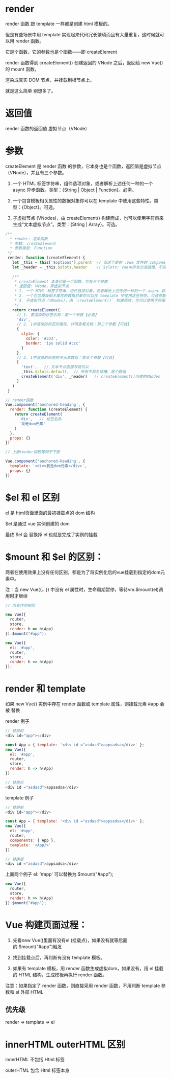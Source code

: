 # render

render 函数 跟 template 一样都是创建 html 模板的。

但是有些场景中用 template 实现起来代码冗长繁琐而且有大量重复，这时候就可以用 render 函数。

它是个函数，它的参数也是个函数——即 createElement

render 函数得到 createElement() 创建返回的 VNode 之后，返回给 new Vue() 的 mount 函数，

渲染成真实 DOM 节点，并挂载到根节点上。

就是这么简单 别想多了。


# 返回值

render 函数的返回值 虚拟节点（VNode）


# 参数

createElement 是 render 函数 的参数，它本身也是个函数，返回值是虚拟节点（VNode），并且有三个参数。

1. 一个 HTML 标签字符串，组件选项对象，或者解析上述任何一种的一个 async 异步函数。类型：{String | Object | Function}。必需。

2. 一个包含模板相关属性的数据对象你可以在 template 中使用这些特性。类型：{Object}。可选。

3. 子虚拟节点 (VNodes)，由 createElement() 构建而成，也可以使用字符串来生成“文本虚拟节点”。类型：{String | Array}。可选。

```js
/**
  * render: 渲染函数
  * 参数: createElement
  * 参数类型: Function
 */
 render: function (createElement) {
   let _this = this['$options'].parent	// 我这个是在 .vue 文件的 components 中写的，这样写才能访问this
   let _header = _this.$slots.header   	// $slots: vue中所有分发插槽，不具名的都在default里
 
   /**
    * createElement 本身也是一个函数，它有三个参数
    * 返回值: VNode，即虚拟节点
    * 1. 一个 HTML 标签字符串，组件选项对象，或者解析上述任何一种的一个 async 异步函数。必需参数。{String | Object | Function} - 就是你要渲染的最外层标签
    * 2. 一个包含模板相关属性的数据对象你可以在 template 中使用这些特性。可选参数。{Object} - 1中的标签的属性
    * 3. 子虚拟节点 (VNodes)，由 `createElement()` 构建而成，也可以使用字符串来生成“文本虚拟节点”。可选参数。{String | Array} - 1的子节点，可以用 createElement() 创建，文本节点直接写就可以
    */
   return createElement(       
     // 1. 要渲染的标签名称：第一个参数【必需】      
     'div',   
     // 2. 1中渲染的标签的属性，详情查看文档：第二个参数【可选】
     {
       style: {
         color: '#333',
         border: '1px solid #ccc'
       }
     },
     // 3. 1中渲染的标签的子元素数组：第三个参数【可选】
     [
       'text',   // 文本节点直接写就可以
       _this.$slots.default,  // 所有不具名插槽，是个数组
       createElement('div', _header)   // createElement()创建的VNodes
     ]
   )
 }
```

```js
// render函数
Vue.component('anchored-heading', {
  render: function (createElement) {
    return createElement(
      'div',   // 标签名称
      '我是dom元素'
    )
  },
  props: {}
})

// 上面render函数等同于下面

Vue.component('anchored-heading', {
  template: '<div>我是dom元素</div>',
  props: {}
})
```



# $el 和 el 区别

el 是 html页面里面的最初挂载点的 dom 结构

$el 是通过 vue 实例创建的 dom

最终 $el 会 替换掉 el 也就是完成了实例的挂载




# $mount 和 $el 的区别：

两者在使用效果上没有任何区别，都是为了将实例化后的vue挂载到指定的dom元素中。

注：当 new Vue({...}) 中没有 el 属性时，生命周期暂停，等待vm.$mount(el)调用时才继续

```js
// 两者作用相同

new Vue({
  router,
  store,
  render: h => h(App)
}).$mount("#app");

new Vue({
  el: '#app',
  router,
  store,
  render: h => h(App)
});
```



# render 和 template

如果 new Vue() 实例中存在 render 函数或 template 属性，则挂载元素 #app 会被 替换

render 例子
```js
// 替换前
<div id="app"></div> 

const App = { template: '<div id ="asdasd">appsadsa</div>' };
new Vue({
  el: '#app',
  router,
  store, 
  render: h => h(App)
})

// 替换后
<div id ="asdasd">appsadsa</div>
```

template 例子
```js
// 替换前
<div id="app"></div> 

const App = { template: '<div id ="asdasd">appsadsa</div>' };
new Vue({
  el: '#app',
  router,
  components: { App },
  template: '<App/>'
})

// 替换后
<div id ="asdasd">appsadsa</div>
```

上面两个例子 el: '#app' 可以替换为.$mount("#app");

```js
new Vue({
  router,
  store,
  render: h => h(App)
}).$mount("#app");
```




# Vue 构建页面过程：

1. 先看new Vue()里面有没有el (挂载点)，如果没有就等后面的.$mount("#app")触发

2. 找到挂载点后，再判断有没有 template 模板。

3. 如果有 template 模板，用 render 函数生成虚拟dom，如果没有，用 el 挂载的 HTML 结构，生成模板再执行 render 函数。

注意：如果指定了 render 函数，则直接采用 render 函数，不用判断 template 参数和 el 外部 HTML


## 优先级

render => template => el



# innerHTML outerHTML 区别

innerHTML 不包括 Html 标签

outerHTML 包含 Html 标签本身
